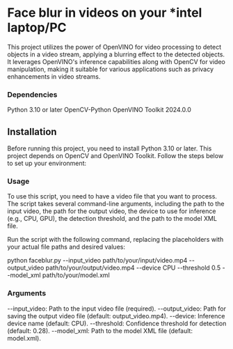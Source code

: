 # Face blur in videos on your *intel laptop/PC

This project utilizes the power of OpenVINO for video processing to detect objects in a video stream, applying a blurring effect to the detected objects. It leverages OpenVINO's inference capabilities along with OpenCV for video manipulation, making it suitable for various applications such as privacy enhancements in video streams.

### Dependencies
Python 3.10 or later
OpenCV-Python
OpenVINO Toolkit 2024.0.0

## Installation

Before running this project, you need to install Python 3.10 or later. This project depends on OpenCV and OpenVINO Toolkit. Follow the steps below to set up your environment:


### Usage
To use this script, you need to have a video file that you want to process. The script takes several command-line arguments, including the path to the input video, the path for the output video, the device to use for inference (e.g., CPU, GPU), the detection threshold, and the path to the model XML file.

Run the script with the following command, replacing the placeholders with your actual file paths and desired values:


python faceblur.py --input_video path/to/your/input/video.mp4 --output_video path/to/your/output/video.mp4 --device CPU --threshold 0.5 --model_xml path/to/your/model.xml

### Arguments
--input_video: Path to the input video file (required).
--output_video: Path for saving the output video file (default: output_video.mp4).
--device: Inference device name (default: CPU).
--threshold: Confidence threshold for detection (default: 0.28).
--model_xml: Path to the model XML file (default: model.xml).
